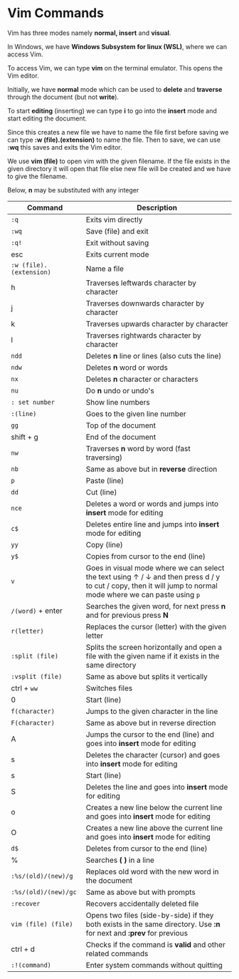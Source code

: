 # Vim Commands

Vim has three modes namely **normal, insert** and **visual**.

In Windows, we have **Windows Subsystem for linux (WSL)**, where we can access Vim.

To access Vim, we can type **vim** on the terminal emulator. This opens the Vim editor.

Initially, we have **normal** mode which can be used to **delete** and **traverse** through the document (but not **write**).

To start **editing** (inserting) we can type **i** to go into the **insert** mode and start editing the document.

Since this creates a new file we have to name the file first before saving we can type **:w (file).(extension)** to name the file. Then to save, we can use **:wq** this saves and exits the Vim editor.

We use **vim (file)** to open vim with the given filename. If the file exists in the given directory it will open that file else new file will be created and we have to give the filename.

Below, **n** may be substituted with any integer

| Command | Description |
| - | - |
| `:q` | Exits vim directly |
| `:wq` | Save (file) and exit  |
| `:q!` | Exit without saving |
| esc | Exits current mode |
| `:w (file).(extension)` | Name a file |
| h | Traverses leftwards character by character |
| j | Traverses downwards character by character |
| k | Traverses upwards character by character |
| l | Traverses rightwards character by character |
| `ndd` | Deletes **n** line or lines (also cuts the line)|
| `ndw` | Deletes **n** word or words |
| `nx` | Deletes **n** character or characters |
| `nu` | Do **n** undo or undo's |
| `: set number` | Show line numbers |
| `:(line)` | Goes to the given line number |
| `gg` | Top of the document |
| shift + g | End of the document |
| `nw` | Traverses **n** word by word (fast traversing) |
| `nb` | Same as above but in **reverse** direction |
| `p` | Paste (line) |
| `dd` | Cut (line) |
| `nce` | Deletes a word or words and jumps into **insert** mode for editing |
| `c$` | Deletes entire line and jumps into **insert** mode for editing |
| `yy` | Copy (line) |
| `y$` | Copies from cursor to the end (line) |
| `v` | Goes in visual mode where we can select the text using &#8593; / &#8595; and then press d / y to cut / copy, then it will jump to normal mode where we can paste using `p` |
| `/(word)` + enter | Searches the given word, for next press **n** and for previous press **N** |
| `r(letter)` | Replaces the cursor (letter) with the given letter |
| `:split (file)` | Splits the screen horizontally and open a file with the given name if it exists in the same directory |
| `:vsplit (file)` | Same as above but splits it vertically |
| ctrl + `ww` | Switches files |
| 0 | Start (line) |
| `f(character)` | Jumps to the given character in the line |
| `F(character)` | Same as above but in reverse direction |
| A | Jumps the cursor to the end (line) and goes into **insert** mode for editing |
| s | Deletes the character (cursor) and goes into **insert** mode for editing|
| s | Start (line) |
| S | Deletes the line and goes into **insert** mode for editing |
| o | Creates a new line below the current line and goes into **insert** mode for editing |
| O | Creates a new line above the current line and goes into **insert** mode for editing |
| `d$` | Deletes from cursor to the end (line) |
| % | Searches **( )** in a line |
| `:%s/(old)/(new)/g` | Replaces old word with the new word in the document |
| `:%s/(old)/(new)/gc` | Same as above but with prompts |
| `:recover` | Recovers accidentally deleted file |
|`vim (file) (file)` | Opens two files (side-by-side) if they both exists in the same directory. Use **:n** for next and **:prev** for previous|
| ctrl + d | Checks if the command is **valid** and other related commands |
| `:!(command)` | Enter system commands without quitting |



